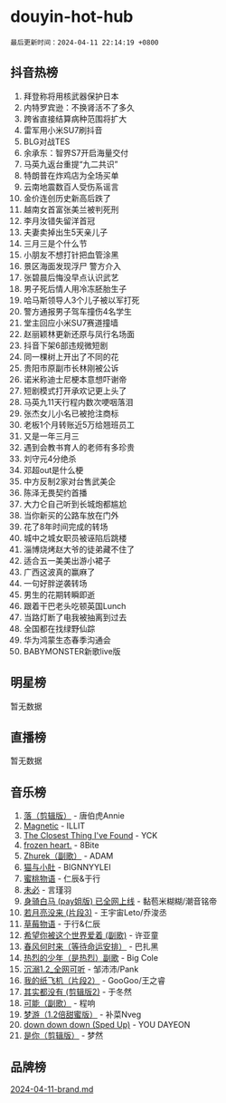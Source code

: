 # douyin-hot-hub

`最后更新时间：2024-04-11 22:14:19 +0800`

## 抖音热榜

1. 拜登称将用核武器保护日本
1. 内特罗宾逊：不换肾活不了多久
1. 跨省直接结算病种范围将扩大
1. 雷军用小米SU7刷抖音
1. BLG对战TES
1. 余承东：智界S7开启海量交付
1. 马英九返台重提“九二共识”
1. 特朗普在炸鸡店为全场买单
1. 云南地震数百人受伤系谣言
1. 金价连创历史新高后跌了
1. 越南女首富张美兰被判死刑
1. 李月汝错失留洋首冠
1. 夫妻卖掉出生5天亲儿子
1. 三月三是个什么节
1. 小朋友不想打针把血管涂黑
1. 景区海面发现浮尸 警方介入
1. 张碧晨后悔没早点认识武艺
1. 男子死后情人用冷冻胚胎生子
1. 哈马斯领导人3个儿子被以军打死
1. 警方通报男子驾车撞伤4名学生
1. 堂主回应小米SU7赛道撞墙
1. 赵丽颖林更新还原与凤行名场面
1. 抖音下架6部违规微短剧
1. 同一棵树上开出了不同的花
1. 贵阳市原副市长林刚被公诉
1. 诺米称迪士尼梗本意想吓谢帝
1. 短剧模式打开承欢记更上头了
1. 马英九11天行程内数次哽咽落泪
1. 张杰女儿小名已被抢注商标
1. 老板1个月转账近5万给翘班员工
1. 又是一年三月三
1. 遇到会教书育人的老师有多珍贵
1. 刘守元4分绝杀
1. 邓超out是什么梗
1. 中方反制2家对台售武美企
1. 陈泽无畏契约首播
1. 大力仑自己听到长城炮都尴尬
1. 当你新买的公路车放在门外
1. 花了8年时间完成的转场
1. 城中之城女职员被诬陷后跳楼
1. 淄博烧烤赵大爷的徒弟藏不住了
1. 适合五一美美出游小裙子
1. 广西这波真的赢麻了
1. 一句好胖逆袭转场
1. 男生的花期转瞬即逝
1. 跟着干巴老头吃顿英国Lunch
1. 当路灯断了电我被抽离到过去
1. 全国都在找绿野仙踪
1. 华为鸿蒙生态春季沟通会
1. BABYMONSTER新歌live版

## 明星榜

暂无数据

## 直播榜

暂无数据

## 音乐榜

1. [落（剪辑版）](https://sf3-cdn-tos.douyinstatic.com/obj/tos-cn-ve-2774/o0h6HvN1BBbli9LtU3i5fQIleBQMF5Cg4TZmmC) - 唐伯虎Annie
1. [Magnetic](https://sf3-cdn-tos.douyinstatic.com/obj/tos-cn-ve-2774/oAQCYdBNZfLACGDmVFAsfAtpy32tqErgQ3XgBN) - ILLIT
1. [The Closest Thing I've Found](https://sf5-hl-cdn-tos.douyinstatic.com/obj/tos-cn-ve-2774/514ab5d9146f4d2ca454b7adff8e5e4d) - YCK
1. [frozen heart.](https://sf6-cdn-tos.douyinstatic.com/obj/tos-cn-ve-2774/oIIWJfyjIACZA9zQMtnJ6hQQhFC4vhCupoRBsO) - 8Bite
1. [Zhurek（副歌）](https://sf5-hl-cdn-tos.douyinstatic.com/obj/tos-cn-ve-2774/ooQm8FBZQDlf0btEYgVpCcSCQfrdJGBEKZYBGS) - ADAM
1. [猫与小肚](https://sf6-cdn-tos.douyinstatic.com/obj/tos-cn-ve-2774/osZeoClMECgK8DYl6VebABgbchEtPYQjZEnRtd) - BIGNNYYLEI
1. [蜜桃物语](https://sf5-hl-cdn-tos.douyinstatic.com/obj/tos-cn-ve-2774/oIhOSCZtIACtYU4XQkngiW9kCBfVD1Fz9IYeqL) - 仁辰&于行
1. [未必](https://sf27-cdn-tos.douyinstatic.com/obj/tos-cn-ve-2774/ogntQMFnKQDZUgTCYuJgfLEtleYZZFxBQqhhFB) - 言瑾羽
1. [身骑白马 (pay姐版) 已全网上线](https://sf5-hl-cdn-tos.douyinstatic.com/obj/tos-cn-ve-2774/oQLO5ZgLsFkaDhdIIveF2zUCgfweY0gWaH4AQG) - 黏苞米糊糊/潮音铭帝
1. [若月亮没来 (片段3)](https://sf3-cdn-tos.douyinstatic.com/obj/tos-cn-ve-2774/okfyEUsGW1B1ovJi5JiN9IjvAT2lMwA054GoEB) - 王宇宙Leto/乔浚丞
1. [草莓物语](https://sf5-hl-cdn-tos.douyinstatic.com/obj/tos-cn-ve-2774/okynhJ7jEAIIZBfsLgYMEI8QC3WbQNN66RKzhT) - 于行&仁辰
1. [希望你被这个世界爱着 (副歌)](https://sf5-hl-cdn-tos.douyinstatic.com/obj/tos-cn-ve-2774/oUHCmWQfZlE3QQBKBeD8rCFLpJzPgCpImhsxMt) - 许亚童
1. [春风何时来（等待命运安排）](https://sf5-hl-cdn-tos.douyinstatic.com/obj/tos-cn-ve-2774/oICBNbD3gelMfB4WgiD1KI2jQtXZE2FgHLwtsl) - 巴扎黑
1. [热烈的少年（是热烈）副歌](https://sf5-hl-cdn-tos.douyinstatic.com/obj/tos-cn-ve-2774/owVNI0CLDAUMtSz6TEYvfFBFL4UDFFhLfgK8fa) - Big Cole
1. [沉溺1.2_全网可听](https://sf6-cdn-tos.douyinstatic.com/obj/tos-cn-ve-2774/ok2QoiBqsWAX9McZmWiI9gAB0EzwD4Xj6yfmtH) - 邹沛沛/Pank
1. [我的纸飞机（片段2）](https://sf6-cdn-tos.douyinstatic.com/obj/tos-cn-ve-2774/oM2ZrKcg2CD5AeRB2gkeXOFB1IxAGJdZPazYHf) - GooGoo/王之睿
1. [其实都没有 (剪辑版2)](https://sf5-hl-cdn-tos.douyinstatic.com/obj/tos-cn-ve-2774/oEBNQenHZtBhxYjGgUDQk0BCHTigQafgFlbQ7k) - 于冬然
1. [可能（副歌）](https://sf3-cdn-tos.douyinstatic.com/obj/tos-cn-ve-2774/cde1731888894259b333569393c2fb51) - 程响
1. [梦游（1.2倍甜蜜版）](https://sf5-hl-cdn-tos.douyinstatic.com/obj/tos-cn-ve-2774/o4gyAUm8hwufoEABmwVIiQtHsFuGzAEEWtNMzo) - 补菜Nveg
1. [down down down (Sped Up)](https://sf5-hl-cdn-tos.douyinstatic.com/obj/tos-cn-ve-2774/ow80iABiXIO9DsFwK6WeZKMaJRi3BPJAotDy8m) - YOU DAYEON
1. [是你（剪辑版）](https://sf5-hl-cdn-tos.douyinstatic.com/obj/tos-cn-ve-2774/46019dae783c4c969944217fe1cfafc4) - 梦然

## 品牌榜

[2024-04-11-brand.md](2024-04-11-brand.md)
